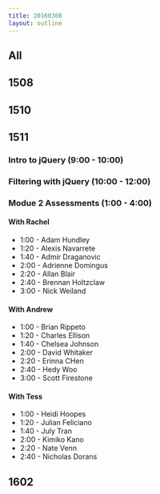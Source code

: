 ```yaml
---
title: 20160308
layout: outline
---
```


## All

## 1508

## 1510

## 1511

### Intro to jQuery (9:00 - 10:00)

### Filtering with jQuery (10:00 - 12:00)

### Modue 2 Assessments (1:00 - 4:00)

#### With Rachel
* 1:00 - Adam Hundley
* 1:20 - Alexis Navarrete
* 1:40 - Admir Draganovic
* 2:00 - Adrienne Domingus
* 2:20 - Allan Blair
* 2:40 - Brennan Holtzclaw
* 3:00 - Nick Weiland

#### With Andrew
* 1:00 - Brian Rippeto
* 1:20 - Charles Ellison
* 1:40 - Chelsea Johnson
* 2:00 - David Whitaker
* 2:20 - Erinna CHen
* 2:40 - Hedy Woo
* 3:00 - Scott Firestone

#### With Tess
* 1:00 - Heidi Hoopes
* 1:20 - Julian Feliciano
* 1:40 - July Tran
* 2:00 - Kimiko Kano
* 2:20 - Nate Venn
* 2:40 - Nicholas Dorans

## 1602

